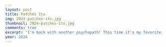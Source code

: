 ```yaml
---
layout: post
title: Patches Ito
img: 2024-patches-ito.jpg
thumbnail: 2024-patches-ito.jpg
comments: true
excerpt: "I'm back with another psychopath! This time it's my favorite dog Patches Ito from the visual novel series Purrfect Apawcalypse. I played it over New Year's break because I got the trilogy cheap on Steam. I didn't think I'd like this guy, but he's basically a stereotypical edgelord stalker INTJ, and how could I not love that?" 
year: 2024
---
```

